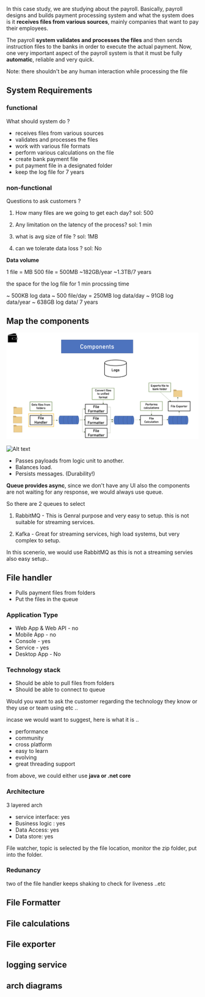 In this case study, we are studying about the payroll. Basically, payroll designs and builds payment processing system and what the system does is it **receives files from various sources**, mainly companies that want to pay their employees. 

The payroll **system validates and processes the files** and then sends instruction files to the banks in order to execute the actual payment. Now, one very important aspect of the payroll system is that it must be fully **automatic**, reliable and very quick. 

Note: there shouldn't be any human interaction while processing the file

## System Requirements


### functional 

What should system do ?

- receives files from various sources
- validates and processes the files
- work with various file formats
- perform various calculations on the file
- create bank payment file 
- put payment file in a designated folder
- keep the log file for 7 years

### non-functional

Questions to ask customers ?

1. How many files are we going to get each day?
sol: 500 

2. Any limitation on the latency of the process?
sol: 1 min

3. what is avg size of file ?
sol: 1MB

4. can we tolerate data loss ?
sol: No

**Data volume**

1 file = MB 
500 file = 500MB 
~182GB/year
~1.3TB/7 years

the space for the log file for 1 min procssing time

~ 500KB log data
~ 500 file/day = 250MB log data/day
~ 91GB log data/year
~ 638GB log data/ 7 years

## Map the components

![payment_processing_components](../images/payment_processing_components.png)

![Alt text](image.png)

- Passes payloads from logic unit to another.
- Balances load.
- Persists messages. (Durability!)

**Queue provides async**, since we don't have any UI also the components are not waiting for any response, we would always use queue. 

So there are 2 queues to select 

1. RabbitMQ  - This is Genral purpose and very easy to setup. this is not suitable for streaming services. 

2. Kafka - Great for streaming services, high load systems, but very complex to setup. 

In this scenerio, we would use RabbitMQ as this is not a streaming servies also easy setup..

## File handler

- Pulls payment files from folders
- Put the files in the queue

### Application Type

- Web App & Web API - no
- Mobile App - no
- Console - yes
- Service - yes
- Desktop App - No

### Technology stack 

- Should be able to pull files from folders
- Should be able to connect to queue

Would you want to ask the customer regarding the technology they know or they use or team using etc ..

incase we would want to suggest, here is what it is ..

- performance
- community
- cross platform
- easy to learn 
- evolving
- great threading support

from above, we could either use **java or .net core**

### Architecture

3 layered arch

- service interface: yes
- Business logic : yes
- Data Access: yes 
- Data store: yes

File watcher, topic is selected by the file location, monitor the zip folder, put into the folder. 

### Redunancy

two of the file handler keeps shaking to check for liveness ..etc

## File Formatter

## File calculations

## File exporter

## logging service

## arch diagrams


